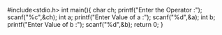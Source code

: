 #include<stdio.h>
int main(){
  char ch;
printf("Enter the Operator :");
scanf("%c",&ch);
int a;
printf("Enter Value of a :");
scanf("%d",&a);
int b;
printf("Enter Value of b :");
scanf("%d",&b);
return 0;
}
